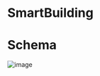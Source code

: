# SmartBuilding


# Schema
![image](https://github.com/limarkdl/co2401-assignment-building-manager/assets/116545670/58378d09-7836-4860-b7a4-a26edc7c98d4)
